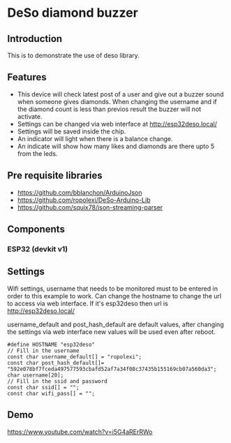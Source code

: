 # DeSo diamond buzzer

## Introduction
This is to demonstrate the use of deso library. 

## Features
- This device will check latest post of a user and give out a buzzer sound when someone gives diamonds. When changing the username and if the diamond count is less than previos result the buzzer will not activate.
- Settings can be changed via web interface at http://esp32deso.local/ 
- Settings will be saved inside the chip.
- An indicator will light when there is a balance change. 
- An indicate will show how many likes and diamonds are there upto 5 from the leds.

## Pre requisite libraries
- https://github.com/bblanchon/ArduinoJson
- https://github.com/ropolexi/DeSo-Arduino-Lib
- https://github.com/squix78/json-streaming-parser


## Components
### ESP32 (devkit v1)

## Settings

Wifi settings, username that needs to be monitored must to be entered in order to this example to work.
Can change the hostname to change the url to access via web interface. If it's esp32deso then url is http://esp32deso.local/


username_default and post_hash_default are default values, after changing the settings via web interface new values will be used even after reboot.

```
#define HOSTNAME "esp32deso"
// Fill in the username
const char username_default[] = "ropolexi";
const char post_hash_default[]= "592e078bf7fceda497577593cbafd52af7a34f08c37435b155169cb07a560da3";
char username[20];
// Fill in the ssid and password
const char ssid[] = "";
const char wifi_pass[] = "";
```

## Demo
https://www.youtube.com/watch?v=i5G4aRErRWo


